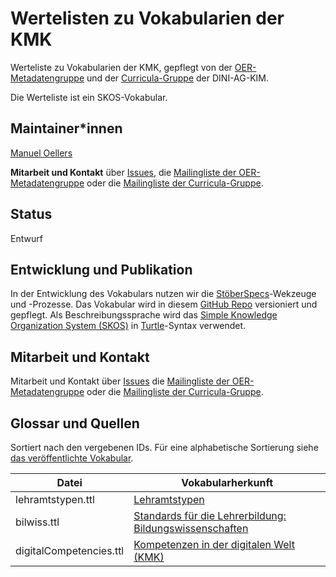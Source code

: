 # Wertelisten zu Vokabularien der KMK

Werteliste zu Vokabularien der KMK, gepflegt von der [OER-Metadatengruppe](https://wiki.dnb.de/x/IQ30B) und der [Curricula-Gruppe](https://wiki.dnb.de/display/DINIAGKIM/Curricula-Gruppe) der DINI-AG-KIM.

Die Werteliste ist ein SKOS-Vokabular.

## Maintainer\*innen

[Manuel Oellers](https://github.com/oellers)

**Mitarbeit und Kontakt** über [Issues](https://github.com/dini-ag-kim/kmk-vocabs/issues), die [Mailingliste der OER-Metadatengruppe](https://lists.dnb.de/mailman/listinfo/dini-ag-kim-oer) oder die [Mailingliste der Curricula-Gruppe](https://lists.dnb.de/mailman/listinfo/dini-ag-kim-curricula).

## Status
Entwurf

## Entwicklung und Publikation
In der Entwicklung des Vokabulars nutzen wir die [StöberSpecs](https://w3id.org/kim/stoeberspecs/)-Wekzeuge und -Prozesse. Das Vokabular wird in diesem [GitHub Repo](https://github.com/dini-ag-kim/kmk-vocabs) versioniert und gepflegt. Als Beschreibungssprache wird das [Simple Knowledge Organization System (SKOS)](https://www.w3.org/2004/02/skos/) in [Turtle](https://www.w3.org/TR/turtle/)-Syntax verwendet.

## Mitarbeit und Kontakt
Mitarbeit und Kontakt über [Issues](https://github.com/dini-ag-kim/kmk-vocabs/issues) die [Mailingliste der OER-Metadatengruppe](https://lists.dnb.de/mailman/listinfo/dini-ag-kim-oer) oder die [Mailingliste der Curricula-Gruppe](https://lists.dnb.de/mailman/listinfo/dini-ag-kim-curricula).

## Glossar und Quellen

Sortiert nach den vergebenen IDs. Für eine alphabetische Sortierung siehe [das veröffentlichte Vokabular](https://skohub.io/dini-ag-kim/schulfaecher/heads/main/w3id.org/kim/schulfaecher/).

| Datei               | Vokabularherkunft   |
|-------------------  | ----------------------- |                
|  lehramtstypen.ttl  | [Lehramtstypen](https://www.kmk.org/themen/allgemeinbildende-schulen/lehrkraefte/anerkennung-der-abschluesse.html) |
|  bilwiss.ttl        | [Standards für die Lehrerbildung: Bildungswissenschaften](https://www.kmk.org/themen/allgemeinbildende-schulen/lehrkraefte/lehrerbildung.html) |
|  digitalCompetencies.ttl        | [Kompetenzen in der digitalen Welt (KMK)](https://www.kmk.org/themen/bildung-in-der-digitalen-welt/strategie-bildung-in-der-digitalen-welt.html) |
